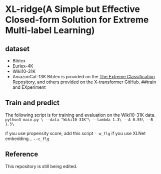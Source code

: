# XL-ridge(A Simple but Effective Closed-form Solution for Extreme Multi-label Learning)

## dataset

- Bibtex
- Eurlex-4K
- Wiki10-31K
- AmazonCat-13K
  Bibtex is provided on the [The Extreme Classification Repository](http://manikvarma.org/downloads/XC/XMLRepository.html#ba-pair), and others provided on the X-transformer GitHub.
  ##train and EXperiment

## Train and predict
The following script is for training and evaluation on the Wiki10-31K data.
<br>
`
python3 main.py \
--data "Wiki10-31K"\
--lambda 1.3\
--A 0.55\
--B 1.5\
`

if you use propensity score, add this script
`--w_flg`
if you use XLNet embedding...
`--c_flg`

## Reference
This repository is still being edited.
